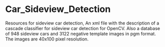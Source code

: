 # Car_Sideview_Detection
Resources for sideview car detection, An xml file with the description of a cascade classifier for sideview car detection for OpenCV. Also a database of 948 sideview cars and 3122 negative template images in pgm format. The images are 40x100 pixel resolution.
